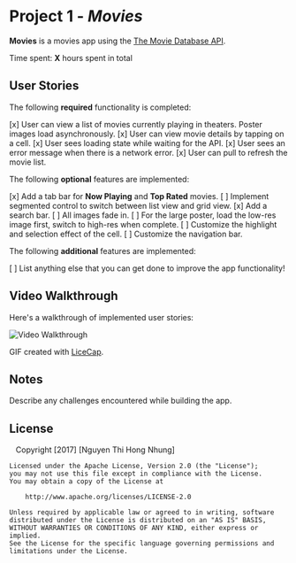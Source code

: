 # Project 1 - *Movies*

**Movies** is a movies app using the [The Movie Database API](http://docs.themoviedb.apiary.io/#).

Time spent: **X** hours spent in total

## User Stories

The following **required** functionality is completed:

[x] User can view a list of movies currently playing in theaters. Poster images load asynchronously.
[x] User can view movie details by tapping on a cell.
[x] User sees loading state while waiting for the API.
[x] User sees an error message when there is a network error.
[x] User can pull to refresh the movie list.

The following **optional** features are implemented:

[x] Add a tab bar for **Now Playing** and **Top Rated** movies.
[ ] Implement segmented control to switch between list view and grid view.
[x] Add a search bar.
[ ] All images fade in.
[ ] For the large poster, load the low-res image first, switch to high-res when complete.
[ ] Customize the highlight and selection effect of the cell.
[ ] Customize the navigation bar.

The following **additional** features are implemented:

[ ] List anything else that you can get done to improve the app functionality!

## Video Walkthrough

Here's a walkthrough of implemented user stories:

<img src='https://github.com/nthnhung237/CS_Week1/blob/master/Movie.gif' title='Video Walkthrough' width='' alt='Video Walkthrough' />

GIF created with [LiceCap](http://www.cockos.com/licecap/).

## Notes

Describe any challenges encountered while building the app.

## License

    Copyright [2017] [Nguyen Thi Hong Nhung]

    Licensed under the Apache License, Version 2.0 (the "License");
    you may not use this file except in compliance with the License.
    You may obtain a copy of the License at

        http://www.apache.org/licenses/LICENSE-2.0

    Unless required by applicable law or agreed to in writing, software
    distributed under the License is distributed on an "AS IS" BASIS,
    WITHOUT WARRANTIES OR CONDITIONS OF ANY KIND, either express or implied.
    See the License for the specific language governing permissions and
    limitations under the License.
